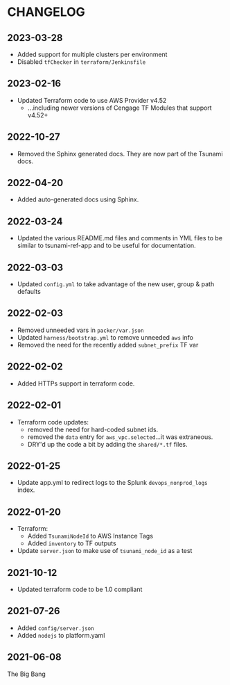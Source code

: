 # CHANGELOG

## 2023-03-28
* Added support for multiple clusters per environment
* Disabled `tfChecker` in `terraform/Jenkinsfile`

## 2023-02-16
* Updated Terraform code to use AWS Provider v4.52
  - ...including newer versions of Cengage TF Modules that support v4.52+

## 2022-10-27
* Removed the Sphinx generated docs. They are now part of the Tsunami docs.

## 2022-04-20
* Added auto-generated docs using Sphinx.

## 2022-03-24
* Updated the various README.md files and comments in YML files to be similar to
  tsunami-ref-app and to be useful for documentation.  

## 2022-03-03
* Updated `config.yml` to take advantage of the new user, group & path defaults

## 2022-02-03
* Removed unneeded vars in `packer/var.json`
* Updated `harness/bootstrap.yml` to remove unneeded `aws` info
* Removed the need for the recently added `subnet_prefix` TF var

## 2022-02-02
* Added HTTPs support in terraform code.
  
## 2022-02-01
* Terraform code updates:
    - removed the need for hard-coded subnet ids.
    - removed the `data` entry for `aws_vpc.selected`...it was extraneous.
    - DRY'd up the code a bit by adding the `shared/*.tf` files.

## 2022-01-25
* Update app.yml to redirect logs to the Splunk `devops_nonprod_logs` index.

## 2022-01-20
* Terraform:
  - Added `TsunamiNodeId` to AWS Instance Tags
  - Added `inventory` to TF outputs
* Update `server.json` to make use of `tsunami_node_id` as a test

## 2021-10-12
* Updated terraform code to be 1.0 compliant

## 2021-07-26
* Added `config/server.json`
* Added `nodejs` to platform.yaml

## 2021-06-08
The Big Bang
